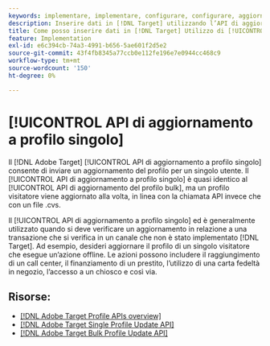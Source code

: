 ```yaml
---
keywords: implementare, implementare, configurare, configurare, aggiornare un singolo profilo
description: Inserire dati in [!DNL Target] utilizzando l’API di aggiornamento a profilo singolo.
title: Come posso inserire dati in [!DNL Target] Utilizzo di [!UICONTROL API di aggiornamento a profilo singolo]?
feature: Implementation
exl-id: e6c394cb-74a3-4991-b656-5ae601f2d5e2
source-git-commit: 43f4fb8345a77ccb0e112fe196e7e0944cc468c9
workflow-type: tm+mt
source-wordcount: '150'
ht-degree: 0%

---
```


# [!UICONTROL API di aggiornamento a profilo singolo]

Il [!DNL Adobe Target] [!UICONTROL API di aggiornamento a profilo singolo] consente di inviare un aggiornamento del profilo per un singolo utente. Il [!UICONTROL API di aggiornamento a profilo singolo] è quasi identico al [!UICONTROL API di aggiornamento del profilo bulk], ma un profilo visitatore viene aggiornato alla volta, in linea con la chiamata API invece che con un file .cvs.

Il [!UICONTROL API di aggiornamento a profilo singolo] ed è generalmente utilizzato quando si deve verificare un aggiornamento in relazione a una transazione che si verifica in un canale che non è stato implementato [!DNL Target]. Ad esempio, desideri aggiornare il profilo di un singolo visitatore che esegue un’azione offline. Le azioni possono includere il raggiungimento di un call center, il finanziamento di un prestito, l’utilizzo di una carta fedeltà in negozio, l’accesso a un chiosco e così via.

## Risorse:

* [[!DNL Adobe Target Profile APIs overview]](/help/dev/administer/profile-api/profile-api-overview.md)
* [[!DNL Adobe Target Single Profile Update API]](/help/dev/administer/profile-api/profile-single-api.md)
* [[!DNL Adobe Target Bulk Profile Update API]](/help/dev/administer/profile-api/profile-bulk-api.md)
